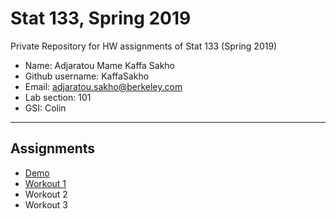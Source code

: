 # Stat 133, Spring 2019

Private Repository for HW assignments of Stat 133 (Spring 2019)

- Name: Adjaratou Mame Kaffa Sakho
- Github username: KaffaSakho
- Email: adjaratou.sakho@berkeley.com
- Lab section: 101
- GSI: Colin 

-----

## Assignments

- [Demo](demo)
- [Workout 1](workout1)
- Workout 2
- Workout 3
